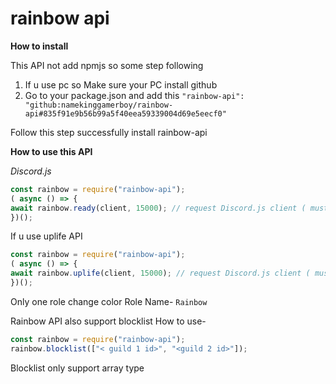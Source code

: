 # rainbow api

**How to install**

This API not add npmjs so some step following
1. If u use pc so Make sure your PC install github
2. Go to your package.json and add this
`"rainbow-api": "github:namekinggamerboy/rainbow-api#835f91e9b56b99a5f40eea59339004d69e5eecf0"`

Follow this step successfully install rainbow-api 


**How to use this API**

*Discord.js*
```js
const rainbow = require("rainbow-api");
( async () => {
await rainbow.ready(client, 15000); // request Discord.js client ( must be discord.js version run v12) 
})();
```

If u use uplife API
```js
const rainbow = require("rainbow-api");
( async () => {
await rainbow.uplife(client, 15000); // request Discord.js client ( must be discord.js version run v12) 
})();
```

Only one role change color 
Role Name- `Rainbow`


Rainbow API also support blocklist
How to use-
```js
const rainbow = require("rainbow-api");
rainbow.blocklist(["< guild 1 id>", "<guild 2 id>"]);
```

Blocklist only support array type
